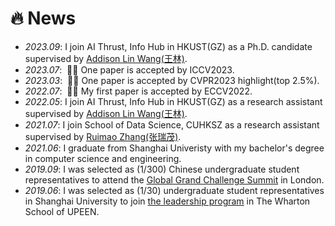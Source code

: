 # 🔥 News

- *2023.09*: I join AI Thrust, Info Hub in HKUST(GZ) as a Ph.D. candidate supervised by <a href='https://vlislab22.github.io/vlislab/linwang.html'>Addison Lin Wang(王林)</a>.
- *2023.07*: &nbsp;🎉🎉 One paper is accepted by ICCV2023.
- *2023.03*: &nbsp;🎉🎉 One paper is accepted by CVPR2023 highlight(top 2.5%).
- *2022.07*: &nbsp;🎉🎉 My first paper is accepted by ECCV2022.
- *2022.05*: I join AI Thrust, Info Hub in HKUST(GZ) as a research assistant supervised by <a href='https://vlislab22.github.io/vlislab/linwang.html'>Addison Lin Wang(王林)</a>.
- *2021.07*: I join School of Data Science, CUHKSZ as a research assistant supervised by <a href='http://www.zhangruimao.site/'>Ruimao Zhang(张瑞茂)</a>.
- *2021.06*: I graduate from Shanghai Univeristy with my bachelor's degree in computer science and engineering.
- *2019.09*: I was selected as (1/300) Chinese undergraduate student representatives to attend the <a href='https://raeng.org.uk/about-us/international/international-partnerships/global-grand-challenges-summit-2019#:~:text=The%20Summit%20took%20place%20on,entrepreneurs%2C%20and%20policymakers%20in%20attendance.'>Global Grand Challenge Summit</a> in London.
- *2019.06*: I was selected as (1/30) undergraduate student representatives in Shanghai University to join <a href='https://leadership.wharton.upenn.edu/'>the leadership program</a> in The Wharton School of UPEEN.
